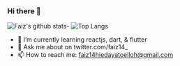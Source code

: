 ### Hi there 👋

![Faiz's github stats](https://github-readme-stats.vercel.app/api?username=hid0&show_icons=true&theme=dracula)- ![Top Langs](https://github-readme-stats.vercel.app/api/top-langs/?username=hid0&show_icons=true&theme=dracula)

- 🌱 I’m currently learning reactjs, dart, & flutter
- 💬 Ask me about on twitter.com/faiz14_
- 📫 How to reach me: faiz14hiedayatoelloh@gmail.com
<!--
**hid0/hid0** is a ✨ _special_ ✨ repository because its `README.md` (this file) appears on your GitHub profile.

Here are some ideas to get you started:

- 🔭 I’m currently working on ...
- 🌱 I’m currently learning ...
- 👯 I’m looking to collaborate on ...
- 🤔 I’m looking for help with ...
- 💬 Ask me about ...
- 📫 How to reach me: ...
- 😄 Pronouns: ...
- ⚡ Fun fact: ...
-->
